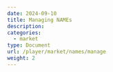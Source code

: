 ```yaml
---
date: 2024-09-10
title: Managing NAMEs
description:
categories:
  - market
type: Document
url: /player/market/names/manage
weight: 2
---
```

